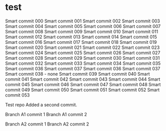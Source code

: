 # test

Smart commit 000
Smart commit 001
Smart commit 002
Smart commit 003
Smart commit 004
Smart commit 005
Smart commit 006
Smart commit 007
Smart commit 008
Smart commit 009
Smart commit 010
Smart commit 011
Smart commit 012
Smart commit 013
Smart commit 014
Smart commit 015
Smart commit 016
Smart commit 017
Smart commit 018
Smart commit 019
Smart commit 020
Smart commit 021
Smart commit 022
Smart commit 023
Smart commit 024
Smart commit 025
Smart commit 026
Smart commit 027
Smart commit 028
Smart commit 029
Smart commit 030
Smart commit 031
Smart commit 032
Smart commit 033
Smart commit 034
Smart commit 035
Smart commit 036
Smart commit 037
Smart commit 036
Smart commit 037
Smart commit 038 - none
Smart commit 039
Smart commit 040
Smart commit 041
Smart commit 042
Smart commit 043
Smart commit 044
Smart commit 045
Smart commit 046
Smart commit 047
Smart commit 048
Smart commit 049
Smart commit 050
Smart commit 051
Smart commit 052
Smart commit 053



Test repo
Added a second commit.

Branch A1 commit 1
Branch A1 commit 2

Branch A2 commit 1
Branch A2 commit 2


